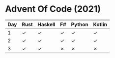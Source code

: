 # Advent Of Code (2021) 

| Day | Rust      | Haskell   | F#       | Python   | Kotlin    |
|-----|-----------|-----------|----------|----------|-----------|
| 1   | &#10003;  | &#10003;  | &#10003; | &#10003; | &#10003;  | 
| 2   | &#10003;  | &#10003;  | &#10003; | &#10003; | &#10003;  | 
| 3   | &#10003;  | &#10003;  | &#10007; | &#10007; | &#10007;  | 
